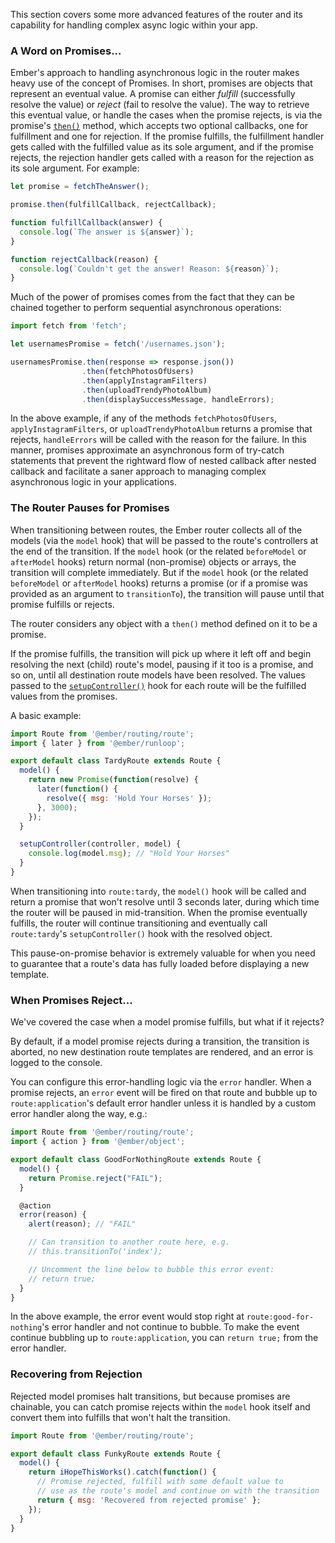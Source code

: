 This section covers some more advanced features of the router and its
capability for handling complex async logic within your app.

### A Word on Promises...

Ember's approach to handling asynchronous logic in the router makes
heavy use of the concept of Promises. In short, promises are objects that
represent an eventual value. A promise can either _fulfill_
(successfully resolve the value) or _reject_ (fail to resolve the
value). The way to retrieve this eventual value, or handle the cases
when the promise rejects, is via the promise's [`then()`](https://developer.mozilla.org/en-US/docs/Web/JavaScript/Reference/Global_Objects/Promise/then) method, which
accepts two optional callbacks, one for fulfillment and one for
rejection. If the promise fulfills, the fulfillment handler gets called
with the fulfilled value as its sole argument, and if the promise rejects,
the rejection handler gets called with a reason for the rejection as its
sole argument. For example:


```javascript
let promise = fetchTheAnswer();

promise.then(fulfillCallback, rejectCallback);

function fulfillCallback(answer) {
  console.log(`The answer is ${answer}`);
}

function rejectCallback(reason) {
  console.log(`Couldn't get the answer! Reason: ${reason}`);
}
```

Much of the power of promises comes from the fact that they can be
chained together to perform sequential asynchronous operations:

```javascript
import fetch from 'fetch';

let usernamesPromise = fetch('/usernames.json');

usernamesPromise.then(response => response.json())
                .then(fetchPhotosOfUsers)
                .then(applyInstagramFilters)
                .then(uploadTrendyPhotoAlbum)
                .then(displaySuccessMessage, handleErrors);
```

In the above example, if any of the methods
`fetchPhotosOfUsers`, `applyInstagramFilters`, or
`uploadTrendyPhotoAlbum` returns a promise that rejects,
`handleErrors` will be called with
the reason for the failure. In this manner, promises approximate an
asynchronous form of try-catch statements that prevent the rightward
flow of nested callback after nested callback and facilitate a saner
approach to managing complex asynchronous logic in your applications.

### The Router Pauses for Promises

When transitioning between routes, the Ember router collects all of the
models (via the `model` hook) that will be passed to the route's
controllers at the end of the transition. If the `model` hook (or the related
`beforeModel` or `afterModel` hooks) return normal (non-promise) objects or
arrays, the transition will complete immediately. But if the `model` hook
(or the related `beforeModel` or `afterModel` hooks) returns a promise (or
if a promise was provided as an argument to `transitionTo`), the transition
will pause until that promise fulfills or rejects.

The router considers any object with a `then()` method
defined on it to be a promise.

If the promise fulfills, the transition will pick up where it left off and
begin resolving the next (child) route's model, pausing if it too is a
promise, and so on, until all destination route models have been
resolved. The values passed to the [`setupController()`](https://api.emberjs.com/ember/3.19/classes/Route/methods/setupController?anchor=setupController) hook for each route
will be the fulfilled values from the promises.


A basic example:

```javascript {data-filename=app/routes/tardy.js}
import Route from '@ember/routing/route';
import { later } from '@ember/runloop';

export default class TardyRoute extends Route {
  model() {
    return new Promise(function(resolve) {
      later(function() {
        resolve({ msg: 'Hold Your Horses' });
      }, 3000);
    });
  }

  setupController(controller, model) {
    console.log(model.msg); // "Hold Your Horses"
  }
}
```

When transitioning into `route:tardy`, the `model()` hook will be called and
return a promise that won't resolve until 3 seconds later, during which time
the router will be paused in mid-transition. When the promise eventually
fulfills, the router will continue transitioning and eventually call
`route:tardy`'s `setupController()` hook with the resolved object.

This pause-on-promise behavior is extremely valuable for when you need
to guarantee that a route's data has fully loaded before displaying a
new template.

### When Promises Reject...

We've covered the case when a model promise fulfills, but what if it rejects?

By default, if a model promise rejects during a transition, the transition is
aborted, no new destination route templates are rendered, and an error
is logged to the console.

You can configure this error-handling logic via the `error` handler. When a
promise rejects, an `error` event will be fired on that route and bubble up
to `route:application`'s default error handler unless it is handled by a
custom error handler along the way, e.g.:

```javascript {data-filename=app/routes/good-for-nothing.js}
import Route from '@ember/routing/route';
import { action } from '@ember/object';

export default class GoodForNothingRoute extends Route {
  model() {
    return Promise.reject("FAIL");
  }

  @action
  error(reason) {
    alert(reason); // "FAIL"

    // Can transition to another route here, e.g.
    // this.transitionTo('index');

    // Uncomment the line below to bubble this error event:
    // return true;
  }
}
```

In the above example, the error event would stop right at
`route:good-for-nothing`'s error handler and not continue to bubble. To
make the event continue bubbling up to `route:application`, you can
`return true;` from the error handler.

### Recovering from Rejection

Rejected model promises halt transitions, but because promises are chainable,
you can catch promise rejects within the `model` hook itself and convert
them into fulfills that won't halt the transition.

```javascript {data-filename=app/routes/funky.js}
import Route from '@ember/routing/route';

export default class FunkyRoute extends Route {
  model() {
    return iHopeThisWorks().catch(function() {
      // Promise rejected, fulfill with some default value to
      // use as the route's model and continue on with the transition
      return { msg: 'Recovered from rejected promise' };
    });
  }
}
```

<!-- eof - needed for pages that end in a code block  -->
